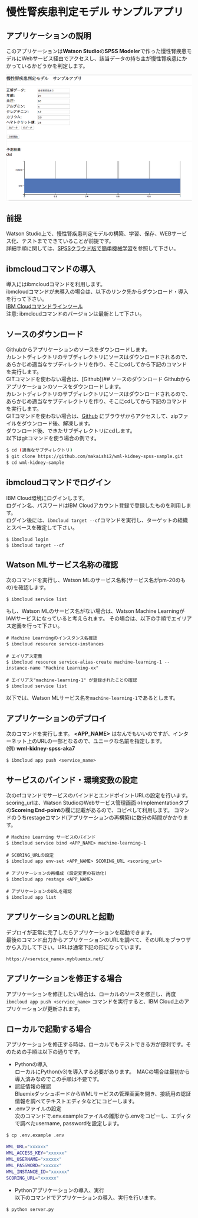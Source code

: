 # 慢性腎疾患判定モデル サンプルアプリ

## アプリケーションの説明
このアプリケーションは**Watson Studio**の**SPSS Modeler**で作った慢性腎疾患モデルにWebサービス経由でアクセスし、該当データの持ち主が慢性腎疾患にかかっているかどうかを判定します。

![](readme_images/kidney-web1.png)  

## 前提
Watson Studio上で、慢性腎疾患判定モデルの構築、学習、保存、WEBサービス化、テストまでできていることが前提です。  
詳細手順に関しては、[SPSSクラウド版で簡単機械学習](https://qiita.com/makaishi2/items/85d7694168e71ee3c094)を参照して下さい。

## ibmcloudコマンドの導入
導入にはibmcloudコマンドを利用します。  
ibmcloudコマンドが未導入の場合は、以下のリンク先からダウンロード・導入を行って下さい。  
[IBM Cloudコマンドラインツール](https://console.bluemix.net/docs/cli/reference/ibmcloud/download_cli.html#install_use)  
注意: ibmcloudコマンドのバージョンは最新として下さい。 

## ソースのダウンロード
Githubからアプリケーションのソースをダウンロードします。  
カレントディレクトリのサブディレクトリにソースはダウンロードされるので、あらかじめ適当なサブディレクトリを作り、そこにcdしてから下記のコマンドを実行します。  
GITコマンドを使わない場合は、[Github](## ソースのダウンロード
Githubからアプリケーションのソースをダウンロードします。  
カレントディレクトリのサブディレクトリにソースはダウンロードされるので、あらかじめ適当なサブディレクトリを作り、そこにcdしてから下記のコマンドを実行します。  
GITコマンドを使わない場合は、[Github](https://github.com/makaishi2/wml-kidney-spss-sample) にブラウザからアクセスして、zipファイルをダウンロード後、解凍します。  
ダウンロード後、できたサブディレクトリにcdします。  
以下はgitコマンドを使う場合の例です。


```sh
$ cd (適当なサブディレクトリ)
$ git clone https://github.com/makaishi2/wml-kidney-spss-sample.git
$ cd wml-kidney-sample
```

## ibmcloudコマンドでログイン
IBM Cloud環境にログインします。  
ログイン名、パスワードはIBM Cloudアカウント登録で登録したものを利用します。  
ログイン後には、``ibmcloud target --cf``コマンドを実行し、ターゲットの組織とスペースを確定して下さい。

```
$ ibmcloud login
$ ibmcloud target --cf
```

## Watson MLサービス名称の確認
次のコマンドを実行し、Watson MLのサービス名称(サービス名がpm-20のもの)を確認します。

```
$ ibmcloud service list
```

もし、Watson MLのサービス名がない場合は、Watson Machine LearningがIAMサービスになっていると考えられます。
その場合は、以下の手順でエイリアス定義を行って下さい。

```
# Machine Learningのインスタンス名確認
$ ibmcloud resource service-instances

# エイリアス定義
$ ibmcloud resource service-alias-create machine-learning-1 --instance-name "Machine Learning-xx"

# エイリアス"machine-learning-1" が登録されたことの確認
$ ibmcloud service list
```

以下では、Watson MLサービス名を``machine-learning-1``であるとします。


## アプリケーションのデプロイ

次のコマンドを実行します。
**\<APP_NAME\>** はなんでもいいのですが、インターネット上のURLの一部となるので、ユニークな名前を指定します。  
(例) **wml-kidney-spss-aka7**

```
$ ibmcloud app push <service_name>
```

## サービスのバインド・環境変数の設定

次のcfコマンドでサービスのバインドとエンドポイントURLの設定を行います。
scoring_urlは、Watson StudioのWebサービス管理画面->Implementationタブの**Scoreing End-point**の欄に記載があるので、コピペして利用します。
コマンドのうちrestageコマンド(アプリケーションの再構築)に数分の時間がかかります。

```
# Machine Learning サービスのバインド
$ ibmcloud service bind <APP_NAME> machine-learning-1

# SCORING_URLの設定
$ ibmcloud app env-set <APP_NAME> SCORING_URL <scoring_url>

# アプリケーションの再構成 (設定変更の有効化)
$ ibmcloud app restage <APP_NAME>

# アプリケーションのURLを確認
$ ibmcloud app list
```

## アプリケーションのURLと起動

デプロイが正常に完了したらアプリケーションを起動できます。  
最後のコマンド出力からアプリケーションのURLを調べて、そのURLをブラウザから入力して下さい。URLは通常下記の形になっています。

```
https://<service_name>.mybluemix.net/
```


## アプリケーションを修正する場合

アプリケーションを修正したい場合は、ローカルのソースを修正し、再度 ``ibmcloud app push <service_name>`` コマンドを実行すると、IBM Cloud上のアプリケーションが更新されます。  

## ローカルで起動する場合

アプリケーションを修正する時は、ローカルでもテストできる方が便利です。そのための手順は以下の通りです。

* Pythonの導入  
ローカルにPython(v3)を導入する必要があります。　MACの場合は最初から導入済みなのでこの手順は不要です。
* 認証情報の確認  
BluemixダッシュボードからWMLサービスの管理画面を開き、接続用の認証情報を調べてテキストエディタなどにコピーします。
* .envファイルの設定  
次のコマンドで.env.exampleファイルの雛形から.envをコピーし、エディタで調べたusername, passwordを設定します。

```sh
$ cp .env.example .env
```

```sh
WML_URL="xxxxxx"
WML_ACCESS_KEY="xxxxxx"
WML_USERNAME="xxxxxx"
WML_PASSWORD="xxxxxx"
WML_INSTANCE_ID="xxxxxx"
SCORING_URL="xxxxxx"
```

* Pythonアプリケーションの導入、実行  
以下のコマンドでアプリケーションの導入、実行を行います。

```sh
$ python server.py
```
